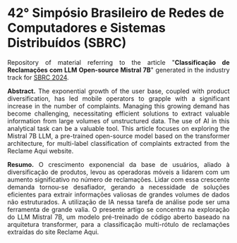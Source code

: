 <p align="center">
  <h1> 42° Simpósio Brasileiro de Redes de Computadores e Sistemas Distribuídos (SBRC) </h1>
</p>

<p align="justify">
Repository of material referring to the article "<b>Classificação de Reclamações com LLM Open-source Mistral 7B</b>" generated in the industry track for <a href="https://sbrc.sbc.org.br/2024/">SBRC 2024</a>.

<p align="justify">
<b>Abstract.</b> The exponential growth of the user base, coupled with product diversification, has led mobile operators to grapple with a significant increase in the number of complaints. Managing this growing demand has become challenging, necessitating efficient solutions to extract valuable information from large volumes of unstructured data. The use of AI in this analytical task can be a valuable tool. This article focuses on exploring the Mistral 7B LLM, a pre-trained open-source model based on the transformer architecture, for multi-label classification of complaints extracted from the Reclame Aqui website.
  
<p align="justify">
<b>Resumo.</b> O crescimento exponencial da base de usuários, aliado à diversificação de produtos, levou as operadoras móveis a lidarem com um aumento significativo no número de reclamações. Lidar com essa crescente demanda tornou-se desafiador, gerando a necessidade de soluções eficientes para extrair informações valiosas de grandes volumes de dados não estruturados. A utilização de IA nessa tarefa de análise pode ser uma ferramenta de grande valia. O presente artigo se concentra na exploração do LLM Mistral 7B, um modelo pré-treinado de código aberto baseado na arquitetura transformer, para a classificação multi-rótulo de reclamações extraídas do site Reclame Aqui.
